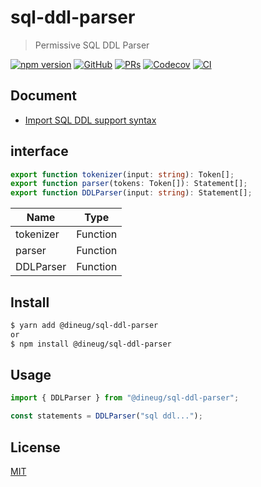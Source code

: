 # sql-ddl-parser

> Permissive SQL DDL Parser

[![npm version](https://img.shields.io/npm/v/@dineug/sql-ddl-parser.svg?style=flat-square&color=blue)](https://www.npmjs.com/package/@dineug/sql-ddl-parser) [![GitHub](https://img.shields.io/github/license/dineug/sql-ddl-parser?style=flat-square&color=blue)](https://github.com/dineug/sql-ddl-parser/blob/master/LICENSE) [![PRs](https://img.shields.io/badge/PRs-welcome-blue)](https://github.com/dineug/sql-ddl-parser/pulls) [![Codecov](https://img.shields.io/codecov/c/gh/dineug/sql-ddl-parser?logo=codecov&style=flat-square)](https://codecov.io/gh/dineug/sql-ddl-parser) [![CI](https://img.shields.io/github/workflow/status/dineug/sql-ddl-parser/CI?label=CI&logo=github&style=flat-square)](https://github.com/dineug/sql-ddl-parser/actions)

## Document

- [Import SQL DDL support syntax](https://github.com/dineug/sql-ddl-parser/blob/master/src/SQL_DDL_Test_Case.md)

## interface

```typescript
export function tokenizer(input: string): Token[];
export function parser(tokens: Token[]): Statement[];
export function DDLParser(input: string): Statement[];
```

| Name      | Type     |
| --------- | -------- |
| tokenizer | Function |
| parser    | Function |
| DDLParser | Function |

## Install

```bash
$ yarn add @dineug/sql-ddl-parser
or
$ npm install @dineug/sql-ddl-parser
```

## Usage

```javascript
import { DDLParser } from "@dineug/sql-ddl-parser";

const statements = DDLParser("sql ddl...");
```

## License

[MIT](https://github.com/dineug/sql-ddl-parser/blob/master/LICENSE)
